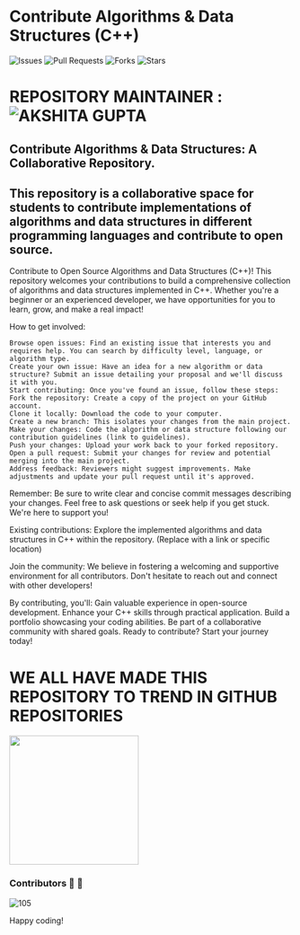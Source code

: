 # Contribute Algorithms & Data Structures (C++)

![Issues](https://img.shields.io/github/issues/akshitagit/CPP)
![Pull Requests](https://img.shields.io/github/issues-pr/akshitagit/CPP)
![Forks](https://img.shields.io/github/forks/akshitagit/CPP)
![Stars](https://img.shields.io/github/stars/akshitagit/CPP)


# REPOSITORY MAINTAINER : ![AKSHITA GUPTA](https://github.com/akshitagupta15june)

## Contribute Algorithms & Data Structures: A Collaborative Repository.

## This repository is a collaborative space for students to contribute implementations of algorithms and data structures in different programming languages and contribute to open source.

Contribute to Open Source Algorithms and Data Structures (C++)!
    This repository welcomes your contributions to build a comprehensive collection of algorithms and data structures implemented in C++. Whether you're a beginner or an experienced developer, we have opportunities for you to learn, grow, and make a real impact!


How to get involved:

    Browse open issues: Find an existing issue that interests you and requires help. You can search by difficulty level, language, or algorithm type.
    Create your own issue: Have an idea for a new algorithm or data structure? Submit an issue detailing your proposal and we'll discuss it with you.
    Start contributing: Once you've found an issue, follow these steps:
    Fork the repository: Create a copy of the project on your GitHub account.
    Clone it locally: Download the code to your computer.
    Create a new branch: This isolates your changes from the main project.
    Make your changes: Code the algorithm or data structure following our contribution guidelines (link to guidelines).
    Push your changes: Upload your work back to your forked repository.
    Open a pull request: Submit your changes for review and potential merging into the main project.
    Address feedback: Reviewers might suggest improvements. Make adjustments and update your pull request until it's approved.

Remember:
    Be sure to write clear and concise commit messages describing your changes.
    Feel free to ask questions or seek help if you get stuck. We're here to support you!

Existing contributions:
    Explore the implemented algorithms and data structures in C++ within the repository. (Replace with a link or specific location)

Join the community:
    We believe in fostering a welcoming and supportive environment for all contributors. Don't hesitate to reach out and connect with other developers!

By contributing, you'll:
    Gain valuable experience in open-source development.
    Enhance your C++ skills through practical application.
    Build a portfolio showcasing your coding abilities.
    Be part of a collaborative community with shared goals.
    Ready to contribute? Start your journey today!


# WE ALL HAVE MADE THIS REPOSITORY TO TREND IN GITHUB REPOSITORIES




<img src="https://github.com/akshitagit/CPP/blob/master/trend.jpeg" width="230px">




### Contributors :pray: :dizzy:
![105](https://contributors-img.web.app/image?repo=akshitagit/CPP)


Happy coding!
